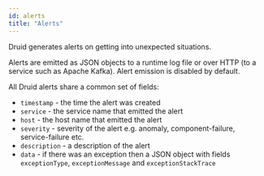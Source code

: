 ```yaml
---
id: alerts
title: "Alerts"
---
```


<!--
  ~ Licensed to the Apache Software Foundation (ASF) under one
  ~ or more contributor license agreements.  See the NOTICE file
  ~ distributed with this work for additional information
  ~ regarding copyright ownership.  The ASF licenses this file
  ~ to you under the Apache License, Version 2.0 (the
  ~ "License"); you may not use this file except in compliance
  ~ with the License.  You may obtain a copy of the License at
  ~
  ~   http://www.apache.org/licenses/LICENSE-2.0
  ~
  ~ Unless required by applicable law or agreed to in writing,
  ~ software distributed under the License is distributed on an
  ~ "AS IS" BASIS, WITHOUT WARRANTIES OR CONDITIONS OF ANY
  ~ KIND, either express or implied.  See the License for the
  ~ specific language governing permissions and limitations
  ~ under the License.
  -->


Druid generates alerts on getting into unexpected situations.

Alerts are emitted as JSON objects to a runtime log file or over HTTP (to a service such as Apache Kafka). Alert emission is disabled by default.

All Druid alerts share a common set of fields:

* `timestamp` - the time the alert was created
* `service` - the service name that emitted the alert
* `host` - the host name that emitted the alert
* `severity` - severity of the alert e.g. anomaly, component-failure, service-failure etc.
* `description` - a description of the alert
* `data` - if there was an exception then a JSON object with fields `exceptionType`, `exceptionMessage` and `exceptionStackTrace`
